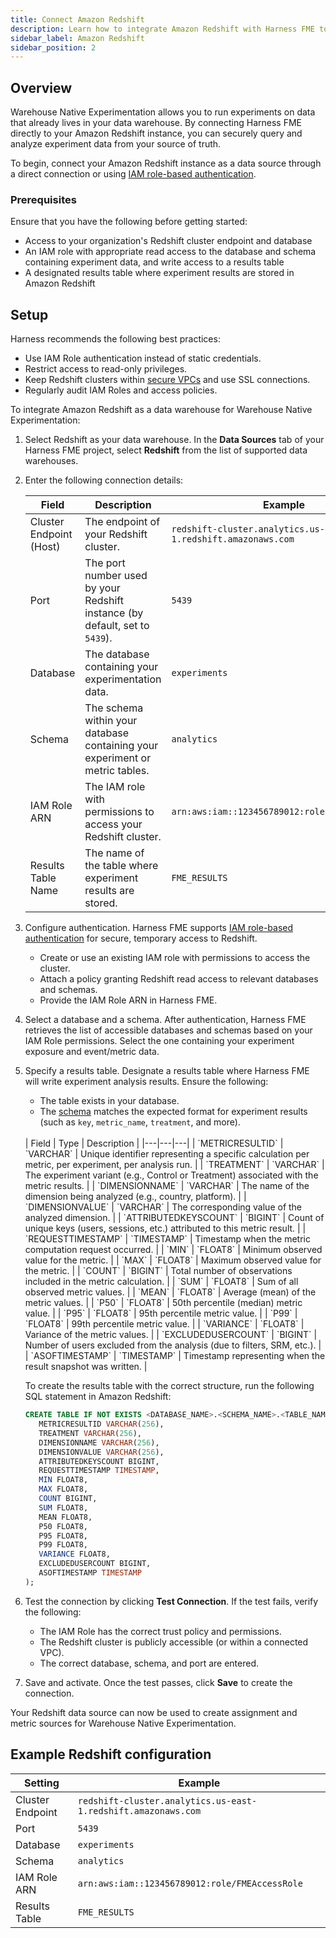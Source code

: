```yaml
---
title: Connect Amazon Redshift 
description: Learn how to integrate Amazon Redshift with Harness FME to enable Warehouse Native Experimentation.
sidebar_label: Amazon Redshift
sidebar_position: 2
---
```


<CTABanner
  buttonText="Request Access"
  title="Warehouse Native is in beta!"
  tagline="Get early access to run Harness FME experiments directly in your data warehouse."
  link="https://developer.harness.io/docs/feature-management-experimentation/fme-support"
  closable={true}
  target="_self"
/>

## Overview

<Tooltip id="fme.warehouse-native.warehouse-native">Warehouse Native Experimentation</Tooltip> allows you to run experiments on data that already lives in your <Tooltip id="fme.warehouse-native.data-warehouse">data warehouse</Tooltip>. By connecting Harness FME directly to your Amazon Redshift instance, you can securely query and analyze experiment data from your source of truth. 

To begin, connect your Amazon Redshift instance as a data source through a direct connection or using [IAM role-based authentication](https://docs.aws.amazon.com/redshift/latest/mgmt/generating-user-credentials.html).

### Prerequisites

Ensure that you have the following before getting started:

- Access to your organization's Redshift cluster endpoint and database
- An IAM role with appropriate read access to the database and schema containing experiment data, and write access to a results table
- A designated results table where experiment results are stored in Amazon Redshift

## Setup

Harness recommends the following best practices:

- Use IAM Role authentication instead of static credentials.
- Restrict access to read-only privileges.
- Keep Redshift clusters within [secure VPCs](https://docs.aws.amazon.com/redshift/latest/mgmt/managing-clusters-vpc.html) and use SSL connections.
- Regularly audit IAM Roles and access policies.

To integrate Amazon Redshift as a data warehouse for Warehouse Native Experimentation:

1. Select Redshift as your data warehouse. In the **Data Sources** tab of your Harness FME project, select **Redshift** from the list of supported data warehouses.
1. Enter the following connection details:

   | Field | Description | Example |
   |---|---|---|
   | Cluster Endpoint (Host) | The endpoint of your Redshift cluster. | `redshift-cluster.analytics.us-east-1.redshift.amazonaws.com` |
   | Port | The port number used by your Redshift instance (by default, set to `5439`). | `5439` |
   | Database | The database containing your experimentation data. | `experiments` |
   | Schema | The schema within your database containing your experiment or metric tables. | `analytics` |
   | IAM Role ARN | The IAM role with permissions to access your Redshift cluster. | `arn:aws:iam::123456789012:role/FMEAccessRole` |
   | Results Table Name | The name of the table where experiment results are stored. | `FME_RESULTS` |
  
1. Configure authentication. Harness FME supports [IAM role-based authentication](https://docs.aws.amazon.com/redshift/latest/mgmt/redshift-iam-authentication-access-control.html) for secure, temporary access to Redshift. 

   * Create or use an existing IAM role with permissions to access the cluster.
   * Attach a policy granting Redshift read access to relevant databases and schemas.
   * Provide the IAM Role ARN in Harness FME.

1. Select a database and a schema. After authentication, Harness FME retrieves the list of accessible databases and schemas based on your IAM Role permissions. Select the one containing your experiment exposure and event/metric data.
1. Specify a results table. Designate a results table where Harness FME will write experiment analysis results. Ensure the following:

   * The table exists in your database.
   * The [schema](/docs/feature-management-experimentation/warehouse-native/setup/metric-sources#example-prepared-table-schema) matches the expected format for experiment results (such as `key`, `metric_name`, `treatment`, and more).

   <br />
   | Field | Type | Description |
   |---|---|---|
   | `METRICRESULTID` | `VARCHAR` | Unique identifier representing a specific calculation per metric, per experiment, per analysis run. |
   | `TREATMENT` | `VARCHAR` | The experiment variant (e.g., Control or Treatment) associated with the metric results. |
   | `DIMENSIONNAME` | `VARCHAR` | The name of the dimension being analyzed (e.g., country, platform). |
   | `DIMENSIONVALUE` | `VARCHAR` | The corresponding value of the analyzed dimension. |
   | `ATTRIBUTEDKEYSCOUNT` | `BIGINT` | Count of unique keys (users, sessions, etc.) attributed to this metric result. |
   | `REQUESTTIMESTAMP` | `TIMESTAMP` | Timestamp when the metric computation request occurred. |
   | `MIN` | `FLOAT8` | Minimum observed value for the metric. |
   | `MAX` | `FLOAT8` | Maximum observed value for the metric. |
   | `COUNT` | `BIGINT` | Total number of observations included in the metric calculation. |
   | `SUM` | `FLOAT8` | Sum of all observed metric values. |
   | `MEAN` | `FLOAT8` | Average (mean) of the metric values. |
   | `P50` | `FLOAT8` | 50th percentile (median) metric value. |
   | `P95` | `FLOAT8` | 95th percentile metric value. |
   | `P99` | `FLOAT8` | 99th percentile metric value. |
   | `VARIANCE` | `FLOAT8` | Variance of the metric values. |
   | `EXCLUDEDUSERCOUNT` | `BIGINT` | Number of users excluded from the analysis (due to filters, SRM, etc.). |
   | `ASOFTIMESTAMP` | `TIMESTAMP` | Timestamp representing when the result snapshot was written. |

   To create the results table with the correct structure, run the following SQL statement in Amazon Redshift:

   ```sql
   CREATE TABLE IF NOT EXISTS <DATABASE_NAME>.<SCHEMA_NAME>.<TABLE_NAME> (
      METRICRESULTID VARCHAR(256),
      TREATMENT VARCHAR(256),
      DIMENSIONNAME VARCHAR(256),
      DIMENSIONVALUE VARCHAR(256),
      ATTRIBUTEDKEYSCOUNT BIGINT,
      REQUESTTIMESTAMP TIMESTAMP,
      MIN FLOAT8,
      MAX FLOAT8,
      COUNT BIGINT,
      SUM FLOAT8,
      MEAN FLOAT8,
      P50 FLOAT8,
      P95 FLOAT8,
      P99 FLOAT8,
      VARIANCE FLOAT8,
      EXCLUDEDUSERCOUNT BIGINT,
      ASOFTIMESTAMP TIMESTAMP
   );
   ```



1. Test the connection by clicking **Test Connection**. If the test fails, verify the following:

   * The IAM Role has the correct trust policy and permissions.
   * The Redshift cluster is publicly accessible (or within a connected VPC).
   * The correct database, schema, and port are entered.

1. Save and activate. Once the test passes, click **Save** to create the connection. 

Your Redshift data source can now be used to create assignment and metric sources for Warehouse Native Experimentation.

## Example Redshift configuration

| Setting           | Example              |
| ----------------- | -------------------- |
| Cluster Endpoint        | `redshift-cluster.analytics.us-east-1.redshift.amazonaws.com`            |
| Port        | `5439`  |
| Database     | `experiments`       |
| Schema        | `analytics`             |
| IAM Role ARN      | `arn:aws:iam::123456789012:role/FMEAccessRole`   |
| Results Table | `FME_RESULTS` |
